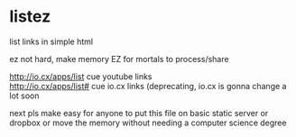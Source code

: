 # listez
list links in simple html  

ez not hard, make memory EZ for mortals to process/share  

http://io.cx/apps/list cue youtube links  
http://io.cx/apps/list# cue io.cx links (deprecating, io.cx is gonna change a lot soon


next pls make easy for anyone to  put this file on basic static server or dropbox or move the memory without needing a computer science degree

